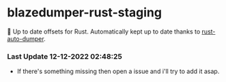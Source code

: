 # blazedumper-rust-staging

🚀 Up to date offsets for Rust. Automatically kept up to date thanks to [rust-auto-dumper](https://github.com/Akandesh/rust-auto-dumper).


### Last Update 12-12-2022 02:48:25
- If there's something missing then open a issue and i'll try to add it asap.